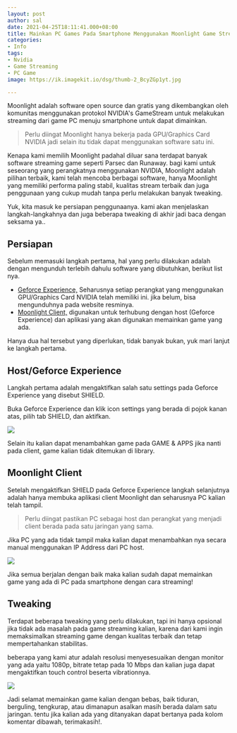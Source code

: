 ```yaml
---
layout: post
author: sal
date: 2021-04-25T18:11:41.000+08:00
title: Mainkan PC Games Pada Smartphone Menggunakan Moonlight Game Streaming
categories:
- Info
tags:
- Nvidia
- Game Streaming
- PC Game
image: https://ik.imagekit.io/dsg/thumb-2_BcyZGp1yt.jpg

---
```

Moonlight adalah software open source dan gratis yang dikembangkan oleh komunitas menggunakan protokol NVIDIA's GameStream untuk melakukan streaming dari game PC menuju smartphone untuk dapat dimainkan.

> Perlu diingat Moonlight hanya bekerja pada GPU/Graphics Card NVIDIA jadi selain itu tidak dapat menggunakan software satu ini.

Kenapa kami memilih Moonlight padahal diluar sana terdapat banyak software streaming game seperti Parsec dan Runaway. bagi kami untuk seseorang yang perangkatnya menggunakan NVIDIA, Moonlight adalah pilihan terbaik, kami telah mencoba berbagai software, hanya Moonlight yang memiliki performa paling stabil, kualitas stream terbaik dan juga penggunaan yang cukup mudah tanpa perlu melakukan banyak tweaking.

Yuk, kita masuk ke persiapan penggunaanya. kami akan menjelaskan langkah-langkahnya dan juga beberapa tweaking di akhir jadi baca dengan seksama ya..

## Persiapan

Sebelum memasuki langkah pertama, hal yang perlu dilakukan adalah dengan mengunduh terlebih dahulu software yang dibutuhkan, berikut list nya.

* [Geforce Experience,](https://www.nvidia.com/en-us/geforce/geforce-experience/) Seharusnya setiap perangkat yang menggunakan GPU/Graphics Card NVIDIA telah memiliki ini. jika belum, bisa mengunduhnya pada website resminya.
* [Moonlight Client,]() digunakan untuk terhubung dengan host (Geforce Experience) dan aplikasi yang akan digunakan memainkan game yang ada.

Hanya dua hal tersebut yang diperlukan, tidak banyak bukan, yuk mari lanjut ke langkah pertama.

## Host/Geforce Experience

Langkah pertama adalah mengaktifkan salah satu settings pada Geforce Experience yang disebut SHIELD.

Buka Geforce Experience dan klik icon settings yang berada di pojok kanan atas, pilih tab SHIELD, dan aktifkan.

![](https://ik.imagekit.io/dsg/moonlight-1_swXfesmF-1-.gif)

Selain itu kalian dapat menambahkan game pada GAME & APPS jika nanti pada client, game kalian tidak ditemukan di library.

## Moonlight Client

Setelah mengaktifkan SHIELD pada Geforce Experience langkah selanjutnya adalah hanya membuka aplikasi client Moonlight dan seharusnya PC kalian telah tampil.

> Perlu diingat pastikan PC sebagai host dan perangkat yang menjadi client berada pada satu jaringan yang sama.

Jika PC yang ada tidak tampil maka kalian dapat menambahkan nya secara manual menggunakan IP Address dari PC host.

![](https://ik.imagekit.io/dsg/moonlight-2_I4KiZf0jaYX.gif)

Jika semua berjalan dengan baik maka kalian sudah dapat memainkan game yang ada di PC pada smartphone dengan cara streaming!

## Tweaking

Terdapat beberapa tweaking yang perlu dilakukan, tapi ini hanya opsional jika tidak ada masalah pada game streaming kalian, karena dari kami ingin memaksimalkan streaming game dengan kualitas terbaik dan tetap mempertahankan stabilitas.

beberapa yang kami atur adalah resolusi menyesesuaikan dengan monitor yang ada yaitu 1080p, bitrate tetap pada 10 Mbps dan kalian juga dapat mengaktifkan touch control beserta vibrationnya.

![](https://ik.imagekit.io/dsg/img-1_adaps7EALO.jpg)

Jadi selamat memainkan game kalian dengan bebas, baik tiduran, berguling, tengkurap, atau dimanapun asalkan masih berada dalam satu jaringan. tentu jika kalian ada yang ditanyakan dapat bertanya pada kolom komentar dibawah, terimakasih!.